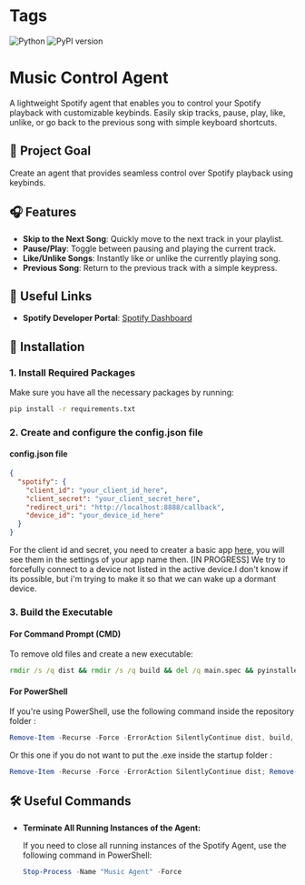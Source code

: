 
# Tags

![Python](https://img.shields.io/badge/python-3.10.5-blue.svg)
![PyPI version](https://badge.fury.io/py/pip.svg)

# Music Control Agent

A lightweight Spotify agent that enables you to control your Spotify playback with customizable keybinds. Easily skip tracks, pause, play, like, unlike, or go back to the previous song with simple keyboard shortcuts.

## 🌟 Project Goal

Create an agent that provides seamless control over Spotify playback using keybinds.

## 🎧 Features

- **Skip to the Next Song**: Quickly move to the next track in your playlist.
- **Pause/Play**: Toggle between pausing and playing the current track.
- **Like/Unlike Songs**: Instantly like or unlike the currently playing song.
- **Previous Song**: Return to the previous track with a simple keypress.

## 🔗 Useful Links

- **Spotify Developer Portal**: [Spotify Dashboard](https://developer.spotify.com/dashboard/)

## 🚀 Installation

### 1. Install Required Packages

Make sure you have all the necessary packages by running:

```bash
pip install -r requirements.txt
```

### 2. Create and configure the config.json file

#### config.json file

```json
{
  "spotify": {
    "client_id": "your_client_id_here",
    "client_secret": "your_client_secret_here",
    "redirect_uri": "http://localhost:8888/callback",
    "device_id": "your_device_id_here"
  }
}
```

For the client id and secret, you need to creater a basic app [here](https://developer.spotify.com/dashboard), you will see them in the settings of your app name then.
[IN PROGRESS] We try to forcefully connect to a device not listed in the active device.I don't know if its possible, but i'm trying to make it so that we can wake up a dormant device.

### 3. Build the Executable

#### For Command Prompt (CMD)

To remove old files and create a new executable:

```cmd
rmdir /s /q dist && rmdir /s /q build && del /q main.spec && pyinstaller --onefile --noconsole --icon=poulet.ico --add-data=".\config.json;." --name "Spotify Agent" main.py && echo Script completed. Please manually create a shortcut in the Startup folder.
```

#### For PowerShell

If you're using PowerShell, use the following command inside the repository folder :

```powershell
Remove-Item -Recurse -Force -ErrorAction SilentlyContinue dist, build, main.spec, "$env:APPDATA\Microsoft\Windows\Start Menu\Programs\Startup\Music Agent.exe"; pyinstaller --onefile --noconsole --icon=poulet.ico --add-data=".\config.json;." --name "Music Agent" main.py; Copy-Item -Path ".\dist\Music Agent.exe" -Destination "$env:APPDATA\Microsoft\Windows\Start Menu\Programs\Startup\"
```

Or this one if you do not want to put the .exe inside the startup folder :

```powershell
Remove-Item -Recurse -Force -ErrorAction SilentlyContinue dist; Remove-Item -Recurse -Force -ErrorAction SilentlyContinue build; Remove-Item -Force -ErrorAction SilentlyContinue main.spec; pyinstaller --onefile --noconsole --icon=poulet.ico --add-data=".\config.json;." --name "Music Agent" main.py
```

## 🛠️ Useful Commands

- **Terminate All Running Instances of the Agent:**

   If you need to close all running instances of the Spotify Agent, use the following command in PowerShell:

   ```powershell
   Stop-Process -Name "Music Agent" -Force
   ```
